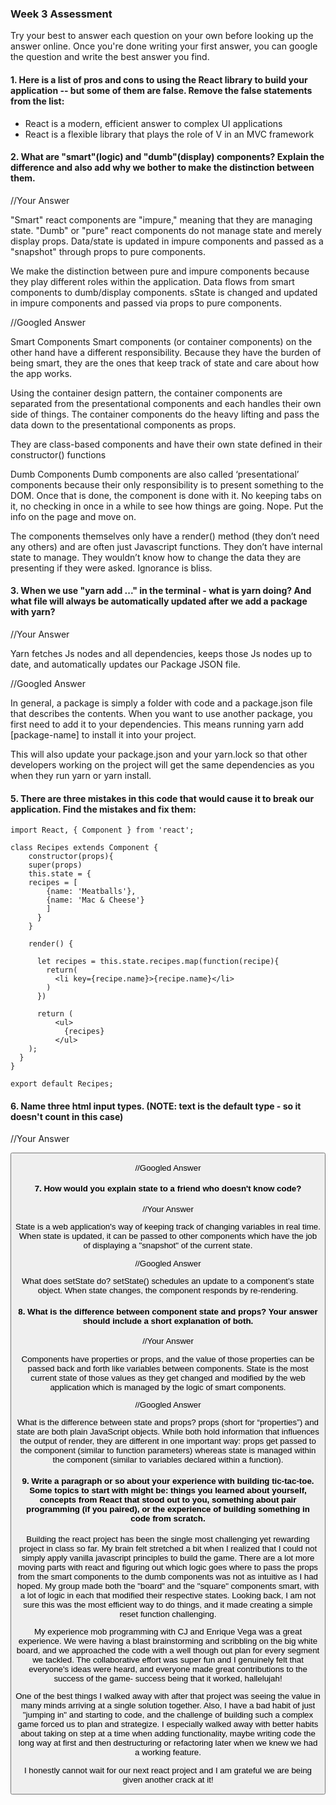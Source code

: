 ### Week 3 Assessment

Try your best to answer each question on your own before looking up the answer online. Once you're done writing your first answer, you can google the question and write the best answer you find.

#### 1. Here is a list of pros and cons to using the React library to build your application -- but some of them are false. Remove the false statements from the list:


- React is a modern, efficient answer to complex UI applications
- React is a flexible library that plays the role of V in an MVC framework


 #### 2. What are "smart"(logic) and "dumb"(display) components? Explain the difference and also add why we bother to make the distinction between them.


 //Your Answer

 "Smart" react components are "impure," meaning that they are managing state. "Dumb" or "pure" react components do not manage state and merely display props. Data/state is updated in impure components and passed as a "snapshot" through props to pure components.

 We make the distinction between pure and impure components because they play different roles within the application. Data flows from smart components to dumb/display components. sState is changed and updated in impure components and passed via props to pure components.

 //Googled Answer

 Smart Components
 Smart components (or container components) on the other hand have a different responsibility. Because they have the burden of being smart, they are the ones that keep track of state and care about how the app works.

 Using the container design pattern, the container components are separated from the presentational components and each handles their own side of things. The container components do the heavy lifting and pass the data down to the presentational components as props.

 They are class-based components and have their own state defined in their constructor() functions

Dumb Components
Dumb components are also called ‘presentational’ components because their only responsibility is to present something to the DOM. Once that is done, the component is done with it. No keeping tabs on it, no checking in once in a while to see how things are going. Nope. Put the info on the page and move on.

The components themselves only have a render() method (they don’t need any others) and are often just Javascript functions. They don’t have internal state to manage. They wouldn’t know how to change the data they are presenting if they were asked. Ignorance is bliss.

#### 3. When we use "yarn add ..." in the terminal - what is yarn doing? And what file will always be automatically updated after we add a package with yarn?


 //Your Answer

Yarn fetches Js nodes and all dependencies, keeps those Js nodes up to date, and automatically updates our Package JSON file.

 //Googled Answer

 In general, a package is simply a folder with code and a package.json file that describes the contents. When you want to use another package, you first need to add it to your dependencies. This means running yarn add [package-name] to install it into your project.

 This will also update your package.json and your yarn.lock so that other developers working on the project will get the same dependencies as you when they run yarn or yarn install.

#### 5. There are three mistakes in this code that would cause it to break our application. Find the mistakes and fix them:

    import React, { Component } from 'react';

    class Recipes extends Component {
        constructor(props){
        super(props)
        this.state = {
        recipes = [
            {name: 'Meatballs'},
            {name: 'Mac & Cheese'}
            ]
          }
        }

        render() {

          let recipes = this.state.recipes.map(function(recipe){
            return(
              <li key={recipe.name}>{recipe.name}</li>
            )
          })

          return (
              <ul>
                {recipes}
              </ul>
        );
      }
    }

    export default Recipes;

#### 6. Name three html input types. (NOTE: text is the default type - so it doesn't count in this case)

 //Your Answer

<text area>
<form>
<button>

 //Googled Answer

 <text>
 <password>
 <submit>


 #### 7. How would you explain state to a friend who doesn't know code?

 //Your Answer

State is a web application's way of keeping track of changing variables in real time. When state is updated, it can be passed to other components which have the job of displaying a "snapshot" of the current state.

 //Googled Answer

 What does setState do?
 setState() schedules an update to a component’s state object. When state changes, the component responds by re-rendering.


 #### 8. What is the difference between component state and props? Your answer should include a short explanation of both.


 //Your Answer

Components have properties or props, and the value of those properties can be passed back and forth like variables between components. State is the most current state of those values as they get changed and modified by the web application which is managed by the logic of smart components.

 //Googled Answer

 What is the difference between state and props?
 props (short for “properties”) and state are both plain JavaScript objects. While both hold information that influences the output of render, they are different in one important way: props get passed to the component (similar to function parameters) whereas state is managed within the component (similar to variables declared within a function).

#### 9. Write a paragraph or so about your experience with building tic-tac-toe. Some topics to start with might be: things you learned about yourself, concepts from React that stood out to you, something about pair programming (if you paired), or the experience of building something in code from scratch.

Building the react project has been the single most challenging yet rewarding project in class so far. My brain felt stretched a bit when I realized that I could not simply apply vanilla javascript principles to build the game. There are a lot more moving parts with react and figuring out which logic goes where to pass the props from the smart components to the dumb components was not as intuitive as I had hoped. My group made both the "board" and the "square" components smart, with a lot of logic in each that modified their respective states. Looking back, I am not sure this was the most efficient way to do things, and it made creating a simple reset function challenging.

My experience mob programming with CJ and Enrique Vega was a great experience. We were having a blast brainstorming and scribbling on the big white board, and we approached the code with a well though out plan for every segment we tackled. The collaborative effort was super fun and I genuinely felt that everyone's ideas were heard, and everyone made great contributions to the success of the game- success being that it worked, hallelujah!

One of the best things I walked away with after that project was seeing the value in many minds arriving at a single solution together. Also, I have a bad habit of just "jumping in" and starting to code, and the challenge of building such a complex game forced us to plan and strategize. I especially walked away with better habits about taking on step at a time when adding functionality, maybe writing code the long way at first and then destructuring or refactoring later when we knew we had a working feature.

I honestly cannot wait for our next react project and I am grateful we are being given another crack at it!

